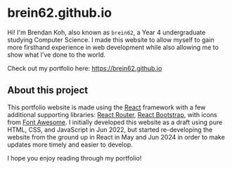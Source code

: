 # brein62.github.io

Hi! I'm Brendan Koh, also known as `brein62`, a Year 4 undergraduate studying Computer Science. I made this website to allow myself to gain more firsthand experience in web development while also allowing me to show what I've done to the world.

Check out my portfolio here: https://brein62.github.io

## About this project

This portfolio website is made using the [React](https://react.dev/) framework with a few additional supporting libraries: [React Router](https://reactrouter.com/en/main), [React Bootstrap](https://react-bootstrap.netlify.app/), with icons from [Font Awesome](https://fontawesome.com/). I initially developed this website as a draft using pure HTML, CSS, and JavaScript in Jun 2022, but started re-developing the website from the ground up in React in May and Jun 2024 in order to make updates more timely and easier to develop.

I hope you enjoy reading through my portfolio!
